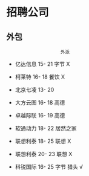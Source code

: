 # 招聘公司

## 外包
                        外派
- 亿达信息  15- 21      字节        X
- 柯莱特    16- 18      餐饮        X
- 北京七凌  13- 20       
- 大方云图  16- 18      高德
- 卓越际联  16- 19      高德
- 软通动力  18- 22      居然之家
- 联想利泰  18- 25      联想        X
- 联想利泰  20- 23      联想        X


- 科锐国际  16- 25      字节            猎头    √